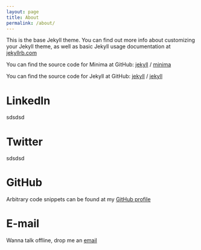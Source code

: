 ```yaml
---
layout: page
title: About
permalink: /about/
---
```


This is the base Jekyll theme. You can find out more info about customizing your Jekyll theme, as well as basic Jekyll usage documentation at [jekyllrb.com](https://jekyllrb.com/)

You can find the source code for Minima at GitHub:
[jekyll][jekyll-organization] /
[minima](https://github.com/jekyll/minima)

You can find the source code for Jekyll at GitHub:
[jekyll][jekyll-organization] /
[jekyll](https://github.com/jekyll/jekyll)


[jekyll-organization]: https://github.com/jekyll

# LinkedIn

sdsdsd

# Twitter

sdsdsd

# GitHub

Arbitrary code snippets can be found at my [GitHub profile](https://github.com/norbix)

# E-mail

Wanna talk offline, drop me an [email](mailto:norbert.jakubczak@gmail.com) 
